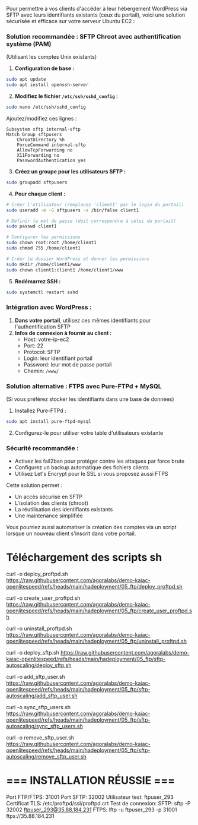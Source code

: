 Pour permettre à vos clients d'accéder à leur hébergement WordPress via SFTP avec leurs identifiants existants (ceux du portail), voici une solution sécurisée et efficace sur votre serveur Ubuntu EC2 :

### Solution recommandée : **SFTP Chroot avec authentification système (PAM)**
(Utilisant les comptes Unix existants)

1. **Configuration de base :**
```bash
sudo apt update
sudo apt install openssh-server
```

2. **Modifiez le fichier `/etc/ssh/sshd_config` :**
```bash
sudo nano /etc/ssh/sshd_config
```

Ajoutez/modifiez ces lignes :
```
Subsystem sftp internal-sftp
Match Group sftpusers
    ChrootDirectory %h
    ForceCommand internal-sftp
    AllowTcpForwarding no
    X11Forwarding no
    PasswordAuthentication yes
```

3. **Créez un groupe pour les utilisateurs SFTP :**
```bash
sudo groupadd sftpusers
```

4. **Pour chaque client :**
```bash
# Créer l'utilisateur (remplacez 'client1' par le login du portail)
sudo useradd -m -G sftpusers -s /bin/false client1

# Définir le mot de passe (doit correspondre à celui du portail)
sudo passwd client1

# Configurer les permissions
sudo chown root:root /home/client1
sudo chmod 755 /home/client1

# Créer le dossier WordPress et donner les permissions
sudo mkdir /home/client1/www
sudo chown client1:client1 /home/client1/www
```

5. **Redémarrez SSH :**
```bash
sudo systemctl restart sshd
```

### Intégration avec WordPress :
1. **Dans votre portail**, utilisez ces mêmes identifiants pour l'authentification SFTP
2. **Infos de connexion à fournir au client :**
   - Host: votre-ip-ec2
   - Port: 22
   - Protocol: SFTP
   - Login: leur identifiant portail
   - Password: leur mot de passe portail
   - Chemin: `/www/`

### Solution alternative : **FTPS avec Pure-FTPd + MySQL**
(Si vous préférez stocker les identifiants dans une base de données)

1. Installez Pure-FTPd :
```bash
sudo apt install pure-ftpd-mysql
```
2. Configurez-le pour utiliser votre table d'utilisateurs existante

### Sécurité recommandée :
- Activez les fail2ban pour protéger contre les attaques par force brute
- Configurez un backup automatique des fichiers clients
- Utilisez Let's Encrypt pour le SSL si vous proposez aussi FTPS

Cette solution permet :
- Un accès sécurisé en SFTP
- L'isolation des clients (chroot)
- La réutilisation des identifiants existants
- Une maintenance simplifiée

Vous pourriez aussi automatiser la création des comptes via un script lorsque un nouveau client s'inscrit dans votre portail.

# Téléchargement des scripts sh

curl -o deploy_proftpd.sh https://raw.githubusercontent.com/agoralabs/demo-kaiac-openlitespeed/refs/heads/main/hadeployment/05_ftp/deploy_proftpd.sh

curl -o create_user_proftpd.sh https://raw.githubusercontent.com/agoralabs/demo-kaiac-openlitespeed/refs/heads/main/hadeployment/05_ftp/create_user_proftpd.sh

curl -o uninstall_proftpd.sh https://raw.githubusercontent.com/agoralabs/demo-kaiac-openlitespeed/refs/heads/main/hadeployment/05_ftp/uninstall_proftpd.sh


curl -o deploy_sftp.sh https://raw.githubusercontent.com/agoralabs/demo-kaiac-openlitespeed/refs/heads/main/hadeployment/05_ftp/sftp-autoscaling/deploy_sftp.sh

curl -o add_sftp_user.sh https://raw.githubusercontent.com/agoralabs/demo-kaiac-openlitespeed/refs/heads/main/hadeployment/05_ftp/sftp-autoscaling/add_sftp_user.sh

curl -o sync_sftp_users.sh https://raw.githubusercontent.com/agoralabs/demo-kaiac-openlitespeed/refs/heads/main/hadeployment/05_ftp/sftp-autoscaling/sync_sftp_users.sh

curl -o remove_sftp_user.sh https://raw.githubusercontent.com/agoralabs/demo-kaiac-openlitespeed/refs/heads/main/hadeployment/05_ftp/sftp-autoscaling/remove_sftp_user.sh

# === INSTALLATION RÉUSSIE ===
Port FTP/FTPS: 31001
Port SFTP: 32002
Utilisateur test: ftpuser_293
Certificat TLS: /etc/proftpd/ssl/proftpd.crt
Test de connexion:
  SFTP: sftp -P 32002 ftpuser_293@35.88.184.231
  FTPS: lftp -u ftpuser_293 -p 31001 ftps://35.88.184.231